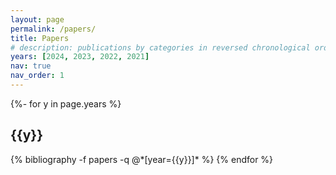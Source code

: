 ```yaml
---
layout: page
permalink: /papers/
title: Papers
# description: publications by categories in reversed chronological order. generated by jekyll-scholar.
years: [2024, 2023, 2022, 2021]
nav: true
nav_order: 1
---
```


<!-- _pages/publications.md -->
<div class="publications">

{%- for y in page.years %}

  <h2 class="year">{{y}}</h2>
  {% bibliography -f papers -q @*[year={{y}}]* %}
{% endfor %}

</div>
